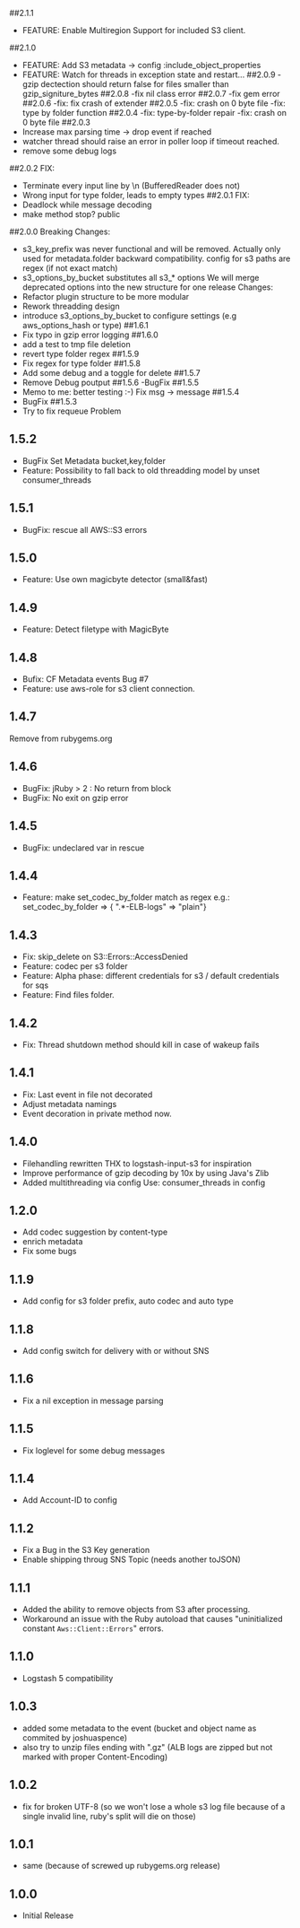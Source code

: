 ##2.1.1
- FEATURE: Enable Multiregion Support for included S3 client.

##2.1.0
- FEATURE: Add S3 metadata -> config :include_object_properties
- FEATURE: Watch for threads in exception state and restart...
##2.0.9
-gzip dectection should return false for files smaller than gzip_signiture_bytes
##2.0.8
-fix nil class error
##2.0.7
-fix gem error
##2.0.6
-fix: fix crash of extender
##2.0.5
-fix: crash on 0 byte file
-fix: type by folder function
##2.0.4
-fix: type-by-folder repair
-fix: crash on 0 byte file
##2.0.3
- Increase max parsing time -> drop event if reached
- watcher thread should raise an error in poller loop if timeout reached.
- remove some debug logs

##2.0.2
FIX:
- Terminate every input line by \n (BufferedReader does not)
- Wrong input for type folder, leads to empty types
##2.0.1
FIX:
- Deadlock while message decoding
- make method stop? public

##2.0.0
Breaking Changes:
- s3_key_prefix was never functional and will be removed. Actually only used for metadata.folder backward compatibility.
  config for s3 paths are regex (if not exact match)
- s3_options_by_bucket substitutes all s3_* options
  We will merge deprecated options into the new structure for one release
Changes:
- Refactor plugin structure to be more modular 
- Rework threadding design
- introduce s3_options_by_bucket to configure settings (e.g aws_options_hash or type)
##1.6.1
- Fix typo in gzip error logging
##1.6.0
- add a test to tmp file deletion
- revert type folder regex
##1.5.9
- Fix regex for type folder
##1.5.8
- Add some debug and a toggle for delete
##1.5.7
- Remove Debug poutput
##1.5.6
-BugFix
##1.5.5
- Memo to me: better testing :-) Fix msg -> message
##1.5.4
- BugFix
##1.5.3
- Try to fix requeue Problem
## 1.5.2
- BugFix Set Metadata bucket,key,folder
- Feature: Possibility to fall back to old threadding model by unset consumer_threads
## 1.5.1
- BugFix: rescue all AWS::S3 errors
## 1.5.0
- Feature: Use own magicbyte detector (small&fast)
## 1.4.9
- Feature: Detect filetype with MagicByte 
## 1.4.8
- Bufix: CF Metadata events Bug #7
- Feature: use aws-role for s3 client connection.
## 1.4.7
Remove from rubygems.org
## 1.4.6
- BugFix: jRuby > 2 : No return from block
- BugFix: No exit on gzip error
## 1.4.5
- BugFix: undeclared var in rescue 
## 1.4.4
- Feature: make set_codec_by_folder match as regex
  e.g.: set_codec_by_folder => { ".*-ELB-logs" => "plain"} 
## 1.4.3
- Fix: skip_delete on S3::Errors::AccessDenied
- Feature: codec per s3 folder
- Feature: Alpha phase: different credentials for s3 / default credentials for sqs
- Feature: Find files folder. 
## 1.4.2
- Fix: Thread shutdown method should kill in case of wakeup fails
## 1.4.1
- Fix: Last event in file not decorated
- Adjust metadata namings
- Event decoration in private method now.
## 1.4.0
- Filehandling rewritten THX to logstash-input-s3 for inspiration
- Improve performance of gzip decoding by 10x by using Java's Zlib
- Added multithreading via config Use: consumer_threads in config
## 1.2.0
- Add codec suggestion by content-type
- enrich metadata 
- Fix some bugs
## 1.1.9
- Add config for s3 folder prefix, auto codec and auto type
## 1.1.8
- Add config switch for delivery with or without SNS
## 1.1.6
- Fix a nil exception in message parsing
## 1.1.5
- Fix loglevel for some debug messages
## 1.1.4
- Add Account-ID to config
## 1.1.2
- Fix a Bug in the S3 Key generation
- Enable shipping throug SNS Topic (needs another toJSON)
## 1.1.1
- Added the ability to remove objects from S3 after processing.
- Workaround an issue with the Ruby autoload that causes "uninitialized constant `Aws::Client::Errors`" errors.

## 1.1.0
- Logstash 5 compatibility

## 1.0.3
- added some metadata to the event (bucket and object name as commited by joshuaspence)
- also try to unzip files ending with ".gz" (ALB logs are zipped but not marked with proper Content-Encoding)

## 1.0.2
- fix for broken UTF-8 (so we won't lose a whole s3 log file because of a single invalid line, ruby's split will die on those)

## 1.0.1
- same (because of screwed up rubygems.org release)

## 1.0.0
- Initial Release
